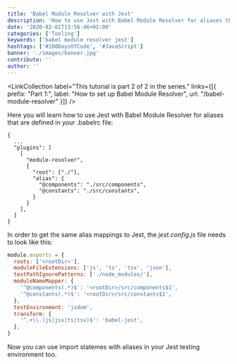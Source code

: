 ```yaml
---
title: 'Babel Module Resolver with Jest'
description: 'How to use Jest with Babel Module Resolver for aliases that are defined in your .babelrc file ...'
date: '2020-02-01T13:56:46+02:00'
categories: ['Tooling']
keywords: ['babel module resolver jest']
hashtags: ['#100DaysOfCode', '#JavaScript']
banner: './images/banner.jpg'
contribute: ''
author: ''
---
```


<Sponsorship />

<LinkCollection label="This tutorial is part 2 of 2 in the series." links={[{ prefix: "Part 1:", label: "How to set up Babel Module Resolver", url: "/babel-module-resolver" }]} />

Here you will learn how to use Jest with Babel Module Resolver for aliases that are defined in your .babelrc file:

```javascript{}
{
  ...
  "plugins": [
    [
      "module-resolver",
      {
        "root": ["./"],
        "alias": {
          "@components": "./src/components",
          "@constants": "./src/constants",
        }
      }
    ],
  ]
}
```

In order to get the same alias mappings to Jest, the _jest.config.js_ file needs to look like this:

```javascript
module.exports = {
  roots: ['<rootDir>'],
  moduleFileExtensions: ['js', 'ts', 'tsx', 'json'],
  testPathIgnorePatterns: ['./node_modules/'],
  moduleNameMapper: {
    '^@components(.*)$': '<rootDir>/src/components$1',
    '^@constants(.*)$': '<rootDir>/src/constants$1',
  },
  testEnvironment: 'jsdom',
  transform: {
    '^.+\\.(js|jsx|ts|tsx)$': 'babel-jest',
  },
}
```

Now you can use import statemes with aliases in your Jest testing environment too.

